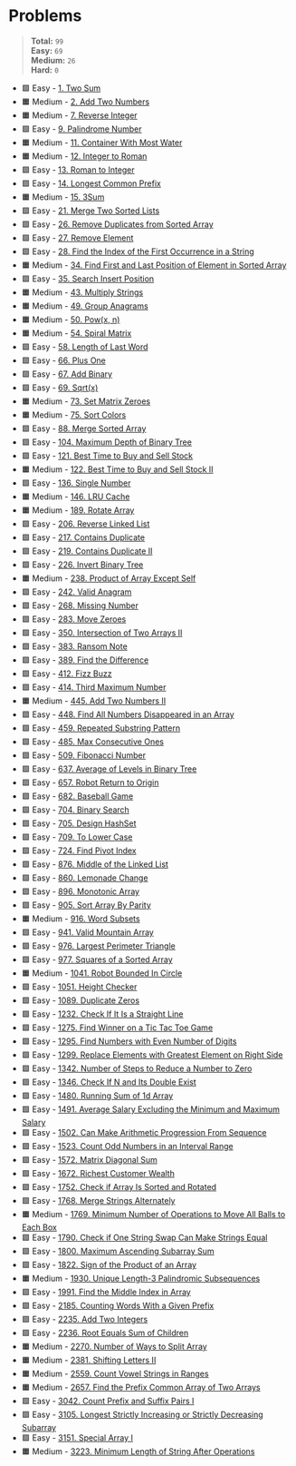 # Problems

> **Total:** `99` \
> **Easy:** `69` \
> **Medium:** `26` \
> **Hard:** `0`

* 🟩 Easy - [1. Two Sum](<./0001/1. Two Sum.md>)
* 🟧 Medium - [2. Add Two Numbers](<./0002/2. Add Two Numbers.md>)
* 🟧 Medium - [7. Reverse Integer](<./0007/7. Reverse Integer.md>)
* 🟩 Easy - [9. Palindrome Number](<./0009/9. Palindrome Number.md>)
* 🟧 Medium - [11. Container With Most Water](<./0011/11. Container With Most Water.md>)
* 🟧 Medium - [12. Integer to Roman](<./0012/12. Integer to Roman.md>)
* 🟩 Easy - [13. Roman to Integer](<./0013/13. Roman to Integer.md>)
* 🟩 Easy - [14. Longest Common Prefix](<./0014/14. Longest Common Prefix.md>)
* 🟧 Medium - [15. 3Sum](<./0015/15. 3Sum.md>)
* 🟩 Easy - [21. Merge Two Sorted Lists](<./0021/21. Merge Two Sorted Lists.md>)
* 🟩 Easy - [26. Remove Duplicates from Sorted Array](<./0026/26. Remove Duplicates from Sorted Array.md>)
* 🟩 Easy - [27. Remove Element](<./0027/27. Remove Element.md>)
* 🟩 Easy - [28. Find the Index of the First Occurrence in a String](<./0028/28. Find the Index of the First Occurrence in a String.md>)
* 🟧 Medium - [34. Find First and Last Position of Element in Sorted Array](<./0034/34. Find First and Last Position of Element in Sorted Array.md>)
* 🟩 Easy - [35. Search Insert Position](<./0035/35. Search Insert Position.md>)
* 🟧 Medium - [43. Multiply Strings](<./0043/43. Multiply Strings.md>)
* 🟧 Medium - [49. Group Anagrams](<./0049/49. Group Anagrams.md>)
* 🟧 Medium - [50. Pow(x, n)](<./0050/50. Pow(x, n).md>)
* 🟧 Medium - [54. Spiral Matrix](<./0054/54. Spiral Matrix.md>)
* 🟩 Easy - [58. Length of Last Word](<./0058/58. Length of Last Word.md>)
* 🟩 Easy - [66. Plus One](<./0066/66. Plus One.md>)
* 🟩 Easy - [67. Add Binary](<./0067/67. Add Binary.md>)
* 🟩 Easy - [69. Sqrt(x)](<./0069/69. Sqrt(x).md>)
* 🟧 Medium - [73. Set Matrix Zeroes](<./0073/73. Set Matrix Zeroes.md>)
* 🟧 Medium - [75. Sort Colors](<./0075/75. Sort Colors.md>)
* 🟩 Easy - [88. Merge Sorted Array](<./0088/88. Merge Sorted Array.md>)
* 🟩 Easy - [104. Maximum Depth of Binary Tree](<./0104/104. Maximum Depth of Binary Tree.md>)
* 🟩 Easy - [121. Best Time to Buy and Sell Stock](<./0121/121. Best Time to Buy and Sell Stock.md>)
* 🟧 Medium - [122. Best Time to Buy and Sell Stock II](<./0122/122. Best Time to Buy and Sell Stock II.md>)
* 🟩 Easy - [136. Single Number](<./0136/136. Single Number.md>)
* 🟧 Medium - [146. LRU Cache](<./0146/146. LRU Cache.md>)
* 🟧 Medium - [189. Rotate Array](<./0189/189. Rotate Array.md>)
* 🟩 Easy - [206. Reverse Linked List](<./0206/206. Reverse Linked List.md>)
* 🟩 Easy - [217. Contains Duplicate](<./0217/217. Contains Duplicate.md>)
* 🟩 Easy - [219. Contains Duplicate II](<./0219/219. Contains Duplicate II.md>)
* 🟩 Easy - [226. Invert Binary Tree](<./0226/226. Invert Binary Tree.md>)
* 🟧 Medium - [238. Product of Array Except Self](<./0238/238. Product of Array Except Self.md>)
* 🟩 Easy - [242. Valid Anagram](<./0242/242. Valid Anagram.md>)
* 🟩 Easy - [268. Missing Number](<./0268/268. Missing Number.md>)
* 🟩 Easy - [283. Move Zeroes](<./0283/283. Move Zeroes.md>)
* 🟩 Easy - [350. Intersection of Two Arrays II](<./0350/350. Intersection of Two Arrays II.md>)
* 🟩 Easy - [383. Ransom Note](<./0383/383. Ransom Note.md>)
* 🟩 Easy - [389. Find the Difference](<./0389/389. Find the Difference.md>)
* 🟩 Easy - [412. Fizz Buzz](<./0412/412. Fizz Buzz.md>)
* 🟩 Easy - [414. Third Maximum Number](<./0414/414. Third Maximum Number.md>)
* 🟧 Medium - [445. Add Two Numbers II](<./0445/445. Add Two Numbers II.md>)
* 🟩 Easy - [448. Find All Numbers Disappeared in an Array](<./0448/448. Find All Numbers Disappeared in an Array.md>)
* 🟩 Easy - [459. Repeated Substring Pattern](<./0459/459. Repeated Substring Pattern.md>)
* 🟩 Easy - [485. Max Consecutive Ones](<./0485/485. Max Consecutive Ones.md>)
* 🟩 Easy - [509. Fibonacci Number](<./0509/509. Fibonacci Number.md>)
* 🟩 Easy - [637. Average of Levels in Binary Tree](<./0637/637. Average of Levels in Binary Tree.md>)
* 🟩 Easy - [657. Robot Return to Origin](<./0657/657. Robot Return to Origin.md>)
* 🟩 Easy - [682. Baseball Game](<./0682/682. Baseball Game.md>)
* 🟩 Easy - [704. Binary Search](<./0704/704. Binary Search.md>)
* 🟩 Easy - [705. Design HashSet](<./0705/705. Design HashSet.md>)
* 🟩 Easy - [709. To Lower Case](<./0709/709. To Lower Case.md>)
* 🟩 Easy - [724. Find Pivot Index](<./0724/724. Find Pivot Index.md>)
* 🟩 Easy - [876. Middle of the Linked List](<./0876/876. Middle of the Linked List.md>)
* 🟩 Easy - [860. Lemonade Change](<./0860/860. Lemonade Change.md>)
* 🟩 Easy - [896. Monotonic Array](<./0896/896. Monotonic Array.md>)
* 🟩 Easy - [905. Sort Array By Parity](<./0905/905. Sort Array By Parity.md>)
* 🟧 Medium - [916. Word Subsets](<./0916/916. Word Subsets.md>)
* 🟩 Easy - [941. Valid Mountain Array](<./0941/941. Valid Mountain Array.md>)
* 🟩 Easy - [976. Largest Perimeter Triangle](<./0976/976. Largest Perimeter Triangle.md>)
* 🟩 Easy - [977. Squares of a Sorted Array](<./0977/977. Squares of a Sorted Array.md>)
* 🟧 Medium - [1041. Robot Bounded In Circle](<./1041/1041. Robot Bounded In Circle.md>)
* 🟩 Easy - [1051. Height Checker](<./1051/1051. Height Checker.md>)
* 🟩 Easy - [1089. Duplicate Zeros](<./1089/1089. Duplicate Zeros.md>)
* 🟩 Easy - [1232. Check If It Is a Straight Line](<./1232/1232. Check If It Is a Straight Line.md>)
* 🟩 Easy - [1275. Find Winner on a Tic Tac Toe Game](<./1275/1275. Find Winner on a Tic Tac Toe Game.md>)
* 🟩 Easy - [1295. Find Numbers with Even Number of Digits](<./1295/1295. Find Numbers with Even Number of Digits.md>)
* 🟩 Easy - [1299. Replace Elements with Greatest Element on Right Side](<./1299/1299. Replace Elements with Greatest Element on Right Side.md>)
* 🟩 Easy - [1342. Number of Steps to Reduce a Number to Zero](<./1342/1342. Number of Steps to Reduce a Number to Zero.md>)
* 🟩 Easy - [1346. Check If N and Its Double Exist](<./1346/1346. Check If N and Its Double Exist.md>)
* 🟩 Easy - [1480. Running Sum of 1d Array](<./1480/1480. Running Sum of 1d Array.md>)
* 🟩 Easy - [1491. Average Salary Excluding the Minimum and Maximum Salary](<./1491/1491. Average Salary Excluding the Minimum and Maximum Salary.md>)
* 🟩 Easy - [1502. Can Make Arithmetic Progression From Sequence](<./1502/1502. Can Make Arithmetic Progression From Sequence.md>)
* 🟩 Easy - [1523. Count Odd Numbers in an Interval Range](<./1523/1523. Count Odd Numbers in an Interval Range.md>)
* 🟩 Easy - [1572. Matrix Diagonal Sum](<./1572/1572. Matrix Diagonal Sum.md>)
* 🟩 Easy - [1672. Richest Customer Wealth](<./1672/1672. Richest Customer Wealth.md>)
* 🟩 Easy - [1752. Check if Array Is Sorted and Rotated](<./1752/1752. Check if Array Is Sorted and Rotated.md>)
* 🟩 Easy - [1768. Merge Strings Alternately](<./1768/1768. Merge Strings Alternately.md>)
* 🟧 Medium - [1769. Minimum Number of Operations to Move All Balls to Each Box](<./1769/1769. Minimum Number of Operations to Move All Balls to Each Box.md>)
* 🟩 Easy - [1790. Check if One String Swap Can Make Strings Equal](<./1790/1790. Check if One String Swap Can Make Strings Equal.md>)
* 🟩 Easy - [1800. Maximum Ascending Subarray Sum](<./1800/1800. Maximum Ascending Subarray Sum.md>)
* 🟩 Easy - [1822. Sign of the Product of an Array](<./1822/1822. Sign of the Product of an Array.md>)
* 🟧 Medium - [1930. Unique Length-3 Palindromic Subsequences](<./1930/1930. Unique Length-3 Palindromic Subsequences.md>)
* 🟩 Easy - [1991. Find the Middle Index in Array](<./1991/1991. Find the Middle Index in Array.md>)
* 🟩 Easy - [2185. Counting Words With a Given Prefix](<./2185/2185. Counting Words With a Given Prefix.md>)
* 🟩 Easy - [2235. Add Two Integers](<./2235/2235. Add Two Integers.md>)
* 🟩 Easy - [2236. Root Equals Sum of Children](<./2236/2236. Root Equals Sum of Children.md>)
* 🟧 Medium - [2270. Number of Ways to Split Array](<./2270/2270. Number of Ways to Split Array.md>)
* 🟧 Medium - [2381. Shifting Letters II](<./2381/2381. Shifting Letters II.md>)
* 🟧 Medium - [2559. Count Vowel Strings in Ranges](<./2559/2559. Count Vowel Strings in Ranges.md>)
* 🟧 Medium - [2657. Find the Prefix Common Array of Two Arrays](<./2657/2657. Find the Prefix Common Array of Two Arrays.md>)
* 🟩 Easy - [3042. Count Prefix and Suffix Pairs I](<./3042/3042. Count Prefix and Suffix Pairs I.md>)
* 🟩 Easy - [3105. Longest Strictly Increasing or Strictly Decreasing Subarray](<./3105/3105. Longest Strictly Increasing or Strictly Decreasing Subarray.md>)
* 🟩 Easy - [3151. Special Array I](<./3151/3151. Special Array I.md>)
* 🟧 Medium - [3223. Minimum Length of String After Operations](<./3223/3223. Minimum Length of String After Operations.md>)
